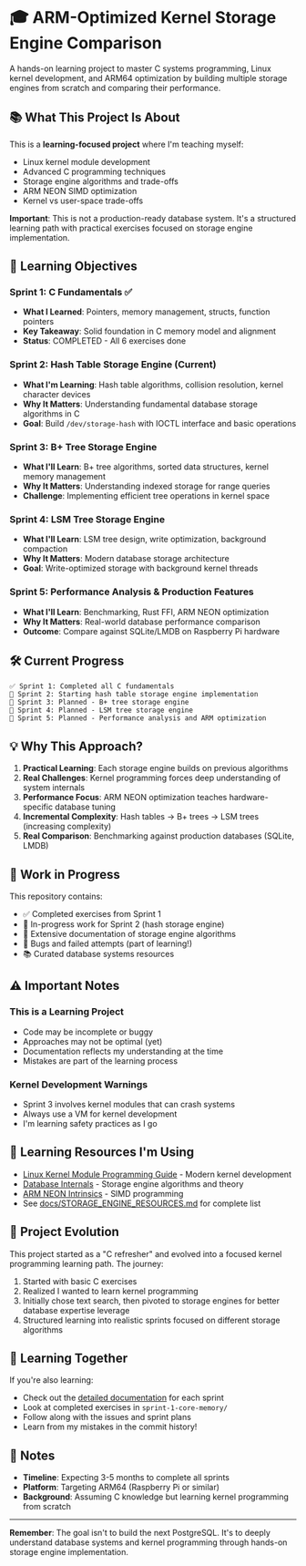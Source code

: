 # 🎓 ARM-Optimized Kernel Storage Engine Comparison

A hands-on learning project to master C systems programming, Linux kernel development, and ARM64 optimization by building multiple storage engines from scratch and comparing their performance.

## 📚 What This Project Is About

This is a **learning-focused project** where I'm teaching myself:
- Linux kernel module development
- Advanced C programming techniques  
- Storage engine algorithms and trade-offs
- ARM NEON SIMD optimization
- Kernel vs user-space trade-offs

**Important**: This is not a production-ready database system. It's a structured learning path with practical exercises focused on storage engine implementation.

## 🎯 Learning Objectives

### Sprint 1: C Fundamentals ✅
- **What I Learned**: Pointers, memory management, structs, function pointers
- **Key Takeaway**: Solid foundation in C memory model and alignment
- **Status**: COMPLETED - All 6 exercises done

### Sprint 2: Hash Table Storage Engine (Current)
- **What I'm Learning**: Hash table algorithms, collision resolution, kernel character devices
- **Why It Matters**: Understanding fundamental database storage algorithms in C
- **Goal**: Build `/dev/storage-hash` with IOCTL interface and basic operations

### Sprint 3: B+ Tree Storage Engine
- **What I'll Learn**: B+ tree algorithms, sorted data structures, kernel memory management
- **Why It Matters**: Understanding indexed storage for range queries
- **Challenge**: Implementing efficient tree operations in kernel space

### Sprint 4: LSM Tree Storage Engine  
- **What I'll Learn**: LSM tree design, write optimization, background compaction
- **Why It Matters**: Modern database storage architecture
- **Goal**: Write-optimized storage with background kernel threads

### Sprint 5: Performance Analysis & Production Features
- **What I'll Learn**: Benchmarking, Rust FFI, ARM NEON optimization
- **Why It Matters**: Real-world database performance comparison
- **Outcome**: Compare against SQLite/LMDB on Raspberry Pi hardware

## 🛠️ Current Progress

```
✅ Sprint 1: Completed all C fundamentals
🔄 Sprint 2: Starting hash table storage engine implementation
📅 Sprint 3: Planned - B+ tree storage engine
📅 Sprint 4: Planned - LSM tree storage engine
📅 Sprint 5: Planned - Performance analysis and ARM optimization
```

## 💡 Why This Approach?

1. **Practical Learning**: Each storage engine builds on previous algorithms
2. **Real Challenges**: Kernel programming forces deep understanding of system internals
3. **Performance Focus**: ARM NEON optimization teaches hardware-specific database tuning
4. **Incremental Complexity**: Hash tables → B+ trees → LSM trees (increasing complexity)
5. **Real Comparison**: Benchmarking against production databases (SQLite, LMDB)

## 🚧 Work in Progress

This repository contains:
- ✅ Completed exercises from Sprint 1  
- 🔄 In-progress work for Sprint 2 (hash storage engine)
- 📝 Extensive documentation of storage engine algorithms
- 🐛 Bugs and failed attempts (part of learning!)
- 📚 Curated database systems resources

## ⚠️ Important Notes

### This is a Learning Project
- Code may be incomplete or buggy
- Approaches may not be optimal (yet)
- Documentation reflects my understanding at the time
- Mistakes are part of the learning process

### Kernel Development Warnings
- Sprint 3 involves kernel modules that can crash systems
- Always use a VM for kernel development
- I'm learning safety practices as I go

## 📖 Learning Resources I'm Using

- [Linux Kernel Module Programming Guide](https://sysprog21.github.io/lkmpg/) - Modern kernel development
- [Database Internals](https://www.databass.dev/) - Storage engine algorithms and theory
- [ARM NEON Intrinsics](https://arm-software.github.io/acle/neon_intrinsics/advsimd.html) - SIMD programming
- See [docs/STORAGE_ENGINE_RESOURCES.md](docs/STORAGE_ENGINE_RESOURCES.md) for complete list

## 🔄 Project Evolution

This project started as a "C refresher" and evolved into a focused kernel programming learning path. The journey:
1. Started with basic C exercises
2. Realized I wanted to learn kernel programming  
3. Initially chose text search, then pivoted to storage engines for better database expertise leverage
4. Structured learning into realistic sprints focused on different storage algorithms

## 🤝 Learning Together

If you're also learning:
- Check out the [detailed documentation](docs/) for each sprint
- Look at completed exercises in `sprint-1-core-memory/`
- Follow along with the issues and sprint plans
- Learn from my mistakes in the commit history!

## 📝 Notes

- **Timeline**: Expecting 3-5 months to complete all sprints
- **Platform**: Targeting ARM64 (Raspberry Pi or similar)
- **Background**: Assuming C knowledge but learning kernel programming from scratch

---

**Remember**: The goal isn't to build the next PostgreSQL. It's to deeply understand database systems and kernel programming through hands-on storage engine implementation.